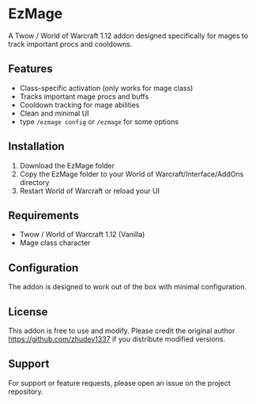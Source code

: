 # EzMage

A Twow / World of Warcraft 1.12 addon designed specifically for mages to track important procs and cooldowns.

## Features

- Class-specific activation (only works for mage class)
- Tracks important mage procs and buffs
- Cooldown tracking for mage abilities
- Clean and minimal UI
- type ```/ezmage config``` or ```/ezmage``` for some options

## Installation

1. Download the EzMage folder
2. Copy the EzMage folder to your World of Warcraft/Interface/AddOns directory
3. Restart World of Warcraft or reload your UI

## Requirements

- Twow / World of Warcraft 1.12 (Vanilla)
- Mage class character

## Configuration

The addon is designed to work out of the box with minimal configuration.

## License

This addon is free to use and modify. Please credit the original author https://github.com/zhudev1337 if you distribute modified versions.

## Support

For support or feature requests, please open an issue on the project repository.
